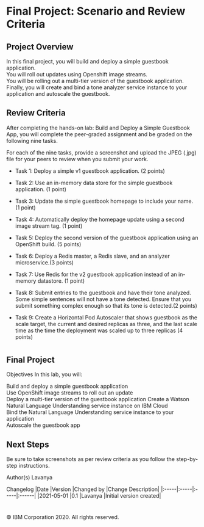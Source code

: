 # Final Project: Scenario and Review Criteria
## Project Overview
In this final project, you will build and deploy a simple guestbook application.  
You will roll out updates using Openshift image streams.   
You will be rolling out a multi-tier version of the guestbook application.   
Finally, you will create and bind a tone analyzer service instance to your application and autoscale the guestbook.  

## Review Criteria
After completing the hands-on lab: Build and Deploy a Simple Guestbook App, you will complete the peer-graded assignment and be graded on the following nine tasks.

For each of the nine tasks, provide a screenshot and upload the JPEG (.jpg) file for your peers to review when you submit your work.

* Task 1: Deploy a simple v1 guestbook application. (2 points)

* Task 2: Use an in-memory data store for the simple guestbook application. (1 point)

* Task 3: Update the simple guestbook homepage to include your name. (1 point)

* Task 4: Automatically deploy the homepage update using a second image stream tag. (1 point)

* Task 5: Deploy the second version of the guestbook application using an OpenShift build. (5 points)

* Task 6: Deploy a Redis master, a Redis slave, and an analyzer microservice.(3 points)

* Task 7: Use Redis for the v2 guestbook application instead of an in-memory datastore. (1 point)

* Task 8: Submit entries to the guestbook and have their tone analyzed. Some simple sentences will not have a tone detected. Ensure that you submit something complex enough so that its tone is detected.(2 points)

* Task 9: Create a Horizontal Pod Autoscaler that shows guestbook as the scale target, the current and desired replicas as three, and the last scale time as the time the deployment was scaled up to three replicas (4 points)
#
## Final Project
Objectives
In this lab, you will:  

Build and deploy a simple guestbook application  
Use OpenShift image streams to roll out an update  
Deploy a multi-tier version of the guestbook application 
Create a Watson Natural Language Understanding service instance on IBM Cloud  
Bind the Natural Language Understanding service instance to your application  
Autoscale the guestbook app  



## Next Steps
Be sure to take screenshots as per review criteria as you follow the step-by-step instructions.

Author(s)
Lavanya

Changelog
|Date	|Version	|Changed by	|Change Description|
|:-----|:-----|:-----|:------|
|2021-05-01	|0.1	|Lavanya	|Initial version created|
#
© IBM Corporation 2020. All rights reserved.
